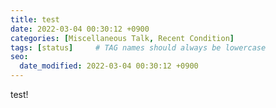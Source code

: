 ```yaml
---
title: test
date: 2022-03-04 00:30:12 +0900
categories: [Miscellaneous Talk, Recent Condition]
tags: [status]     # TAG names should always be lowercase
seo:
  date_modified: 2022-03-04 00:30:12 +0900
---
```


test!
